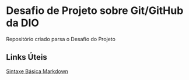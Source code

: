 # Desafio de Projeto sobre Git/GitHub da DIO
Repositório criado parsa o Desafio do Projeto

## Links Úteis
[Sintaxe Básica Markdown](https://www.markdownguide.org/basic-syntax/)
